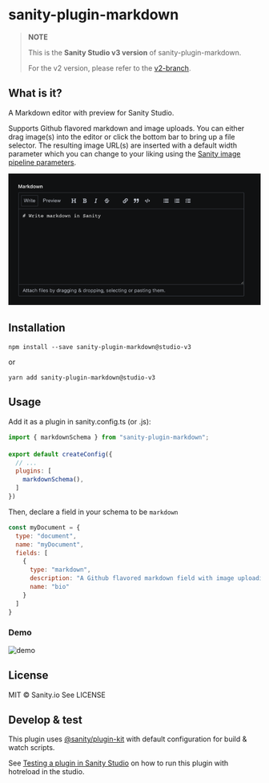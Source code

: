 # sanity-plugin-markdown

> **NOTE**
>
> This is the **Sanity Studio v3 version** of sanity-plugin-markdown.
>
> For the v2 version, please refer to the [v2-branch](https://github.com/sanity-io/sanity-plugin-markdown).

## What is it?

A Markdown editor with preview for Sanity Studio. 

Supports Github flavored markdown and image uploads. You can either drag image(s) into the editor or click the bottom bar to bring up a file selector. The resulting image URL(s) are inserted with a default width parameter which you can change to your liking using the [Sanity image pipeline parameters](https://www.sanity.io/docs/image-urls).

![Markdown input](assets/markdown-input.png)

## Installation

```
npm install --save sanity-plugin-markdown@studio-v3
```

or

```
yarn add sanity-plugin-markdown@studio-v3
```

## Usage

Add it as a plugin in sanity.config.ts (or .js):

```js
import { markdownSchema } from "sanity-plugin-markdown";

export default createConfig({
  // ...
  plugins: [
    markdownSchema(),
  ] 
})
```

Then, declare a field in your schema to be `markdown`

```javascript
const myDocument = {
  type: "document",
  name: "myDocument",
  fields: [
    {
      type: "markdown",
      description: "A Github flavored markdown field with image uploading",
      name: "bio"
    }
  ]
}
```
### Demo

![demo](https://user-images.githubusercontent.com/38528/113196621-91ec8780-9218-11eb-86cc-cf0adfa2fd01.gif)


## License

MIT © Sanity.io
See LICENSE

## Develop & test

This plugin uses [@sanity/plugin-kit](https://github.com/sanity-io/plugin-kit)
with default configuration for build & watch scripts.

See [Testing a plugin in Sanity Studio](https://github.com/sanity-io/plugin-kit#testing-a-plugin-in-sanity-studio)
on how to run this plugin with hotreload in the studio.

